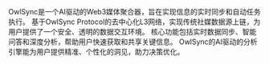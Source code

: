 OwlSync是一个AI驱动的Web3媒体聚合器，旨在实现信息的实时同步和自动任务执行。
基于OwlSync Protocol的去中心化L3网络，实现传统社媒数据源上链，为用户提供了一个安全、透明的数据交互环境。
核心功能包括实时数据同步、智能问答和深度分析，帮助用户快速获取和共享关键信息。
OwlSync的AI驱动的分析引擎能为用户提供精准、个性化的洞见，助力决策优化。
